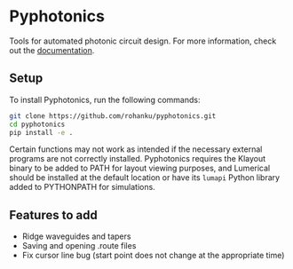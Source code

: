 # Pyphotonics

Tools for automated photonic circuit design. For more information, check out the [documentation](https://pyphotonics.readthedocs.io/en/latest/index.html).

## Setup

To install Pyphotonics, run the following commands:
```Bash
git clone https://github.com/rohanku/pyphotonics.git
cd pyphotonics
pip install -e .
```

Certain functions may not work as intended if the necessary external programs are not correctly installed. Pyphotonics requires the Klayout binary to be added to PATH for layout viewing purposes, and Lumerical should be installed at the default location or have its `lumapi` Python library added to PYTHONPATH for simulations.

## Features to add

- Ridge waveguides and tapers
- Saving and opening .route files
- Fix cursor line bug (start point does not change at the appropriate time)
